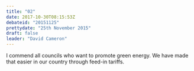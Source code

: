 ```yaml
---
title: "02"
date: 2017-10-30T08:15:53Z
debateid: "20151125"
prettydate: "25th November 2015"
draft: false
leader: "David Cameron"
---
```


I commend all councils who want to promote green energy. We have made that easier in our country through feed-in tariffs.